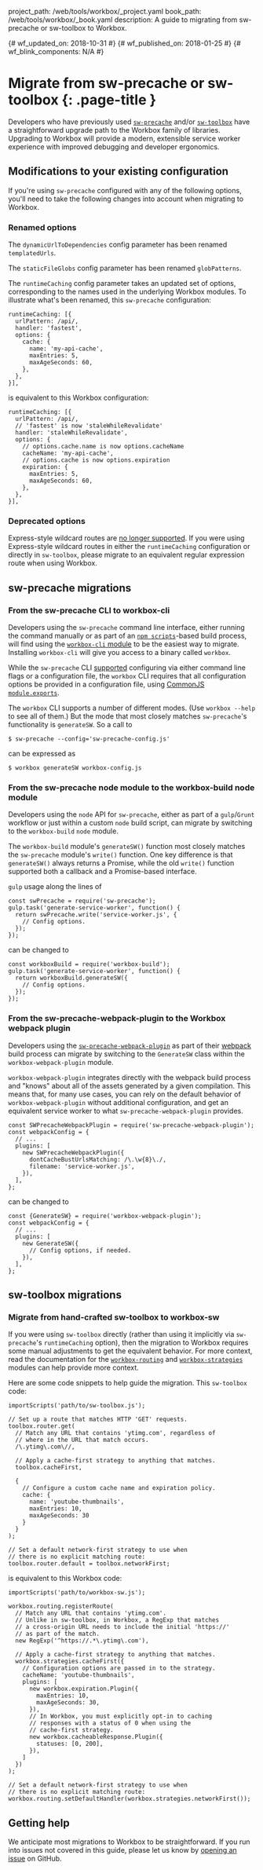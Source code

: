 project_path: /web/tools/workbox/_project.yaml book_path: /web/tools/workbox/_book.yaml description: A guide to migrating from sw-precache or sw-toolbox to Workbox.

{# wf_updated_on: 2018-10-31 #} {# wf_published_on: 2018-01-25 #} {# wf_blink_components: N/A #}

# Migrate from sw-precache or sw-toolbox {: .page-title }

Developers who have previously used [`sw-precache`](https://github.com/GoogleChromeLabs/sw-precache) and/or [`sw-toolbox`](https://github.com/GoogleChromeLabs/sw-toolbox) have a straightforward upgrade path to the Workbox family of libraries. Upgrading to Workbox will provide a modern, extensible service worker experience with improved debugging and developer ergonomics.

## Modifications to your existing configuration

If you're using `sw-precache` configured with any of the following options, you'll need to take the following changes into account when migrating to Workbox.

### Renamed options

The `dynamicUrlToDependencies` config parameter has been renamed `templatedUrls`.

The `staticFileGlobs` config parameter has been renamed `globPatterns`.

The `runtimeCaching` config parameter takes an updated set of options, corresponding to the names used in the underlying Workbox modules. To illustrate what's been renamed, this `sw-precache` configuration:

    runtimeCaching: [{
      urlPattern: /api/,
      handler: 'fastest',
      options: {
        cache: {
          name: 'my-api-cache',
          maxEntries: 5,
          maxAgeSeconds: 60,
        },
      },
    }],
    

is equivalent to this Workbox configuration:

    runtimeCaching: [{
      urlPattern: /api/,
      // 'fastest' is now 'staleWhileRevalidate'
      handler: 'staleWhileRevalidate',
      options: {
        // options.cache.name is now options.cacheName
        cacheName: 'my-api-cache',
        // options.cache is now options.expiration
        expiration: {
          maxEntries: 5,
          maxAgeSeconds: 60,
        },
      },
    }],
    

### Deprecated options

Express-style wildcard routes are [no longer supported](https://github.com/GoogleChrome/workbox/issues/1012). If you were using Express-style wildcard routes in either the `runtimeCaching` configuration or directly in `sw-toolbox`, please migrate to an equivalent regular expression route when using Workbox.

## sw-precache migrations

### From the sw-precache CLI to workbox-cli

Developers using the `sw-precache` command line interface, either running the command manually or as part of an [`npm scripts`](https://docs.npmjs.com/misc/scripts)-based build process, will find using the [`workbox-cli` module](http://npmjs.com/package/workbox-cli) to be the easiest way to migrate. Installing `workbox-cli` will give you access to a binary called `workbox`.

While the `sw-precache` CLI [supported](https://github.com/GoogleChromeLabs/sw-precache#command-line-interface) configuring via either command line flags or a configuration file, the `workbox` CLI requires that all configuration options be provided in a configuration file, using [CommonJS `module.exports`](https://nodejs.org/api/modules.html#modules_module_exports).

The `workbox` CLI supports a number of different modes. (Use `workbox --help` to see all of them.) But the mode that most closely matches `sw-precache`'s functionality is `generateSW`. So a call to

    $ sw-precache --config='sw-precache-config.js'
    

can be expressed as

    $ workbox generateSW workbox-config.js
    

### From the sw-precache node module to the workbox-build node module

Developers using the `node` API for `sw-precache`, either as part of a `gulp`/`Grunt` workflow or just within a custom `node` build script, can migrate by switching to the `workbox-build` `node` module.

The `workbox-build` module's `generateSW()` function most closely matches the `sw-precache` module's `write()` function. One key difference is that `generateSW()` always returns a Promise, while the old `write()` function supported both a callback and a Promise-based interface.

`gulp` usage along the lines of

    const swPrecache = require('sw-precache');
    gulp.task('generate-service-worker', function() {
      return swPrecache.write('service-worker.js', {
        // Config options.
      });
    });
    

can be changed to

    const workboxBuild = require('workbox-build');
    gulp.task('generate-service-worker', function() {
      return workboxBuild.generateSW({
        // Config options.
      });
    });
    

### From the sw-precache-webpack-plugin to the Workbox webpack plugin

Developers using the [`sw-precache-webpack-plugin`](https://www.npmjs.com/package/sw-precache-webpack-plugin) as part of their [webpack](https://webpack.js.org/) build process can migrate by switching to the `GenerateSW` class within the `workbox-webpack-plugin` module.

`workbox-webpack-plugin` integrates directly with the webpack build process and "knows" about all of the assets generated by a given compilation. This means that, for many use cases, you can rely on the default behavior of `workbox-webpack-plugin` without additional configuration, and get an equivalent service worker to what `sw-precache-webpack-plugin` provides.

    const SWPrecacheWebpackPlugin = require('sw-precache-webpack-plugin');
    const webpackConfig = {
      // ...
      plugins: [
        new SWPrecacheWebpackPlugin({
          dontCacheBustUrlsMatching: /\.\w{8}\./,
          filename: 'service-worker.js',
        }),
      ],
    };
    

can be changed to

    const {GenerateSW} = require('workbox-webpack-plugin');
    const webpackConfig = {
      // ...
      plugins: [
        new GenerateSW({
          // Config options, if needed.
        }),
      ],
    };
    

## sw-toolbox migrations

### Migrate from hand-crafted sw-toolbox to workbox-sw

If you were using `sw-toolbox` directly (rather than using it implicitly via `sw-precache`'s `runtimeCaching` option), then the migration to Workbox requires some manual adjustments to get the equivalent behavior. For more context, read the documentation for the [`workbox-routing`](/web/tools/workbox/modules/workbox-routing) and [`workbox-strategies`](/web/tools/workbox/modules/workbox-strategies) modules can help provide more context.

Here are some code snippets to help guide the migration. This `sw-toolbox` code:

    importScripts('path/to/sw-toolbox.js');
    
    // Set up a route that matches HTTP 'GET' requests.
    toolbox.router.get(
      // Match any URL that contains 'ytimg.com', regardless of
      // where in the URL that match occurs.
      /\.ytimg\.com\//,
    
      // Apply a cache-first strategy to anything that matches.
      toolbox.cacheFirst,
    
      {
        // Configure a custom cache name and expiration policy.
        cache: {
          name: 'youtube-thumbnails',
          maxEntries: 10,
          maxAgeSeconds: 30
        }
      }
    );
    
    // Set a default network-first strategy to use when
    // there is no explicit matching route:
    toolbox.router.default = toolbox.networkFirst;
    

is equivalent to this Workbox code:

    importScripts('path/to/workbox-sw.js');
    
    workbox.routing.registerRoute(
      // Match any URL that contains 'ytimg.com'.
      // Unlike in sw-toolbox, in Workbox, a RegExp that matches
      // a cross-origin URL needs to include the initial 'https://'
      // as part of the match.
      new RegExp('^https://.*\.ytimg\.com'),
    
      // Apply a cache-first strategy to anything that matches.
      workbox.strategies.cacheFirst({
        // Configuration options are passed in to the strategy.
        cacheName: 'youtube-thumbnails',
        plugins: [
          new workbox.expiration.Plugin({
            maxEntries: 10,
            maxAgeSeconds: 30,
          }),
          // In Workbox, you must explicitly opt-in to caching
          // responses with a status of 0 when using the
          // cache-first strategy.
          new workbox.cacheableResponse.Plugin({
            statuses: [0, 200],
          }),
        ]
      })
    );
    
    // Set a default network-first strategy to use when
    // there is no explicit matching route:
    workbox.routing.setDefaultHandler(workbox.strategies.networkFirst());
    

## Getting help

We anticipate most migrations to Workbox to be straightforward. If you run into issues not covered in this guide, please let us know by [opening an issue](https://github.com/GoogleChrome/workbox/issues/new) on GitHub.